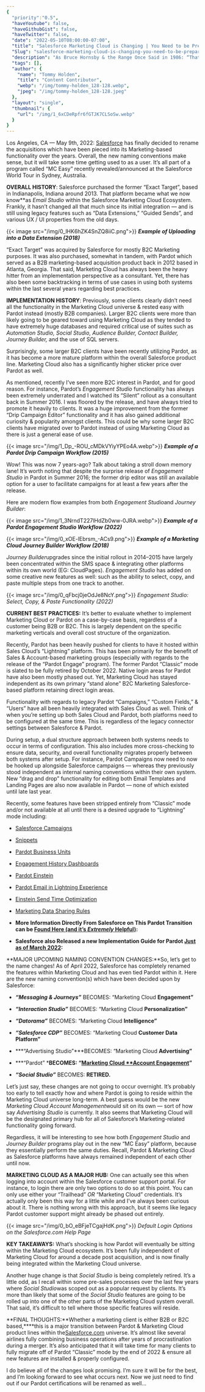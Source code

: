 ```yaml
---
{
  "priority":"0.5",
  "haveYoutube": false,
  "haveGithubGist": false,
  "haveTwitter": false,
  "date": "2022-05-10T08:00:00-07:00",
  "title": "Salesforce Marketing Cloud is Changing | You Need to be Prepared",
  "Slug": "salesforce-marketing-cloud-is-changing-you-need-to-be-prepared",
  "description": "As Bruce Hornsby & the Range Once Said in 1986: “That’s Just the Way It Is”",
  "tags": [],
  "author": {
    "name": "Tommy Holden",
    "title": "Content Contributor",
    "webp": "/img/tommy-holden_128-128.webp",
    "jpeg": "/img/tommy-holden_128-128.jpeg"
  },
  "layout": "single",
  "thumbnail": {
    "url": "/img/1_6xCDeRpfr6fGTJK7CLSoSw.webp"
  }
}
---
```


Los Angeles, CA — May 9th, 2022: [Salesforce](http://salesforce.com) has finally decided to rename the acquisitions which have been pieced into its Marketing-based functionality over the years. Overall, the new naming conventions make sense, but it will take some time getting used to as a user. It’s all part of a program called “MC Easy” recently revealed/announced at the Salesforce World Tour in Sydney, Australia.

**OVERALL HISTORY**: Salesforce purchased the former “Exact Target”, based in Indianapolis, Indiana around 2013. That platform became what we now know**as *Email Studio* within the Salesforce Marketing Cloud Ecosystem. Frankly, it hasn’t changed all that much since its initial integration — and is still using legacy features such as “Data Extensions,” “Guided Sends”, and various UX / UI properties from the old days.

{{< image src="/img/0_lHK6hZK4SnZQ8iiC.png">}}
***Example of Uploading into a Data Extension (2018)***

“Exact Target” was acquired by Salesforce for mostly B2C Marketing purposes. It was also purchased, somewhat in tandem, with Pardot which served as a B2B marketing-based acquisition product back in 2012 based in Atlanta, Georgia. That said, Marketing Cloud has always been the heavy hitter from an implementation perspective as a consultant. Yet, there has also been some backtracking in terms of use cases in using both systems within the last several years regarding best practices.

**IMPLEMENTATION HISTORY**: Previously, some clients clearly didn’t need all the functionality in the Marketing Cloud universe & rested easy with Pardot instead (mostly B2B companies). Larger B2C clients were more than likely going to be geared toward using Marketing Cloud as they tended to have extremely huge databases and required critical use of suites such as *Automation Studio, Social Studio, Audience Builder, Contact Builder,* *Journey Builder,* and the use of SQL servers.

Surprisingly, some larger B2C clients have been recently utilizing Pardot, as it has become a more mature platform within the overall Salesforce product line. Marketing Cloud also has a significantly higher sticker price over Pardot as well.

As mentioned, recently I’ve seen more B2C interest in Pardot, and for good reason. For instance, Pardot’s *Engagement Studio* functionality has always been extremely underrated and I watched its “Silent” rollout as a consultant back in Summer 2016. I was floored by the release, and have always tried to promote it heavily to clients. It was a huge improvement from the former “Drip Campaign Editor” functionality and it has also gained additional curiosity & popularity amongst clients. This could be why some larger B2C clients have migrated over to Pardot instead of using Marketing Cloud as there is just a general ease of use.

{{< image src="/img/1_Dp_-ROU_cMDkVYiyYPEo4A.webp">}}
***Example of a Pardot Drip Campaign Workflow (2015)***

Wow! This was now 7 years-ago? Talk about taking a stroll down memory lane! It’s worth noting that despite the surprise release of *Engagement Studio* in Pardot in Summer 2016; the former drip editor was still an available option for a user to facilitate campaigns for at least a few years after the release.

Here are modern flow examples from both *Engagement Studio*and *Journey Builder*:

{{< image src="/img/1_3NrndT227lHdZb0ww-0JRA.webp">}}
***Example of a Pardot Engagement Studio Workflow (2022)***

{{< image src="/img/0_xOE-lEbrsm_-ACs9.png">}}
***Example of a Marketing Cloud *Journey Builder* Workflow (2018)***

*Journey Builder*upgrades since the initial rollout in 2014–2015 have largely been concentrated within the SMS space & integrating other platforms within its own world (EG: CloudPages). *Engagement Studio* has added on some creative new features as well: such as the ability to select, copy, and paste multiple steps from one track to another.

{{< image src="/img/0_qFbcj0jeOdJe8NcY.png">}}
*Engagement Studio: Select, Copy, & Paste Functionality (2022)*

**CURRENT BEST PRACTICES:** It’s better to evaluate whether to implement Marketing Cloud or Pardot on a case-by-case basis, regardless of a customer being B2B or B2C. This is largely dependent on the specific marketing verticals and overall cost structure of the organization.

Recently, Pardot has been heavily pushed for clients to have it hosted within Sales Cloud’s “Lightning” platform. This has been primarily for the benefit of Sales & Account-based marketing groups (especially with regards to the release of the “Pardot Engage” program). The former Pardot “Classic” mode is slated to be fully retired by October 2022. Native login areas for Pardot have also been mostly phased out. Yet, Marketing Cloud has stayed independent as its own primary “stand alone” B2C Marketing Salesforce-based platform retaining direct login areas.

Functionality with regards to legacy Pardot “Campaigns,” “Custom Fields,” & “Users” have all been heavily integrated with Sales Cloud as well. Think of when you’re setting up both Sales Cloud and Pardot, both platforms need to be configured at the same time. This is regardless of the legacy connector settings between Salesforce & Pardot.

During setup, a dual structure approach between both systems needs to occur in terms of configuration. This also includes more cross-checking to ensure data, security, and overall functionality migrates properly between both systems after setup. For instance, Pardot Campaigns now need to now be hooked up alongside Salesforce campaigns — whereas they previously stood independent as internal naming conventions within their own system. New “drag and drop” functionality for editing both Email Templates and Landing Pages are also now available in Pardot — none of which existed until late last year.

Recently, some features have been stripped entirely from “Classic” mode and/or not available at all until there is a desired upgrade to “Lightning” mode including:

* [Salesforce Campaigns](https://help.salesforce.com/s/articleView?id=pardot_campaigns_salesforce_campaigns.htm&type=0&language=en_US)

* [Snippets](https://help.salesforce.com/s/articleView?id=sf.pardot_snippets_create.htm&type=5&language=en_US)

* [Pardot Business Units](https://help.salesforce.com/s/articleView?id=sf.pardot_sf_connector_pbus_parent.htm&type=5&language=en_US)

* [Engagement History Dashboards](https://help.salesforce.com/s/articleView?id=sf.pardot_engagement_history_embedded_dashboard_parent.htm&type=5&language=en_US)

* [Pardot Einstein](https://help.salesforce.com/s/articleView?id=pardot_einstein_parent.htm&type=0&language=en_US)

* [Pardot Email in Lightning Experience](https://resources.docs.salesforce.com/232/latest/en-us/sfdc/pdf/pardot_email_experience_implementation_guide.pdf)

* [Einstein Send Time Optimization](https://help.salesforce.com/s/articleView?id=mc_anb_einstein_sto_app.htm&type=0&language=en_US)

* [Marketing Data Sharing Rules](https://help.salesforce.com/s/articleView?id=sf.pardot_sf_connector_setup_selective_sync_config.htm&type=5&language=en_US)

* **More Information Directly From Salesforce on This Pardot Transition can be [Found Here (and it’s *Extremely* Helpful)](https://help.salesforce.com/s/articleView?id=000359186&type=1):**

* **Salesforce also Released a new Implementation Guide for Pardot [Just as of March 2022](https://resources.docs.salesforce.com/latest/latest/en-us/sfdc/pdf/pardot_lightning_app_implementation_guide.pdf):**

**MAJOR UPCOMING NAMING CONVENTION CHANGES:**So, let’s get to the name changes! As of April 2022, Salesforce has completely renamed the features within Marketing Cloud and has even tied Pardot within it. Here are the new naming convention(s) which have been decided upon by Salesforce:

* ***“Messaging & Journeys”*** BECOMES: “Marketing Cloud **Engagement”**

* ***“Interaction Studio”*** BECOMES: “Marketing Cloud **Personalization”**

* ***“Datorama”*** BECOMES: “Marketing Cloud **Intelligence”**

* ***“Salesforce CDP”*** BECOMES: “Marketing Cloud **Customer Data Platform”**

* ***“Advertising Studio”***BECOMES: “Marketing Cloud **Advertising”**

* ***“Pardot” ***BECOMES: “[Marketing Cloud **Account Engagement](https://www.salesforceben.com/the-drip/pardot-renamed-marketing-cloud-account-engagement/)”**

* ***“Social Studio”*** BECOMES: **RETIRED.**

Let’s just say, these changes are not going to occur overnight. It’s probably too early to tell exactly how and where Pardot is going to reside within the Marketing Cloud universe long-term. A best guess would be the new *Marketing Cloud Account Management*would sit on its own — sort of how say *Advertising Studio* is currently. It also seems that Marketing Cloud will be the designated primary hub for all of Salesforce’s Marketing-related functionality going forward.

Regardless, it will be interesting to see how both *Engagement Studio* and *Journey Builder* programs play out in the new “MC Easy” platform, because they essentially perform the same duties. Recall, Pardot & Marketing Cloud as Salesforce platforms have always remained independent of each other until now.

**MARKETING CLOUD AS A MAJOR HUB:** One can actually see this when logging into account within the Salesforce customer support portal. For instance, to login there are only two options to do so at this point. You can only use either your “Trailhead” *OR* “Marketing Cloud” credentials. It’s actually only been this way for a little while and I’ve always been curious about it. There is nothing wrong with this approach, but it seems like legacy Pardot customer support might already be phased out entirely.

{{< image src="/img/0_bO_eBFjeTCgajHdK.png">}}
*Default Login Options on the Salesforce.com Help Page*

**KEY TAKEAWAYS:** What’s shocking is how Pardot will eventually be sitting within the Marketing Cloud ecosystem. It’s been fully independent of Marketing Cloud for around a decade post acquisition, and is now finally being integrated within the Marketing Cloud universe.

Another huge change is that *Social Studio* is being completely retired. It’s a little odd, as I recall within some pre-sales processes over the last few years where *Social Studio*was scoped out as a popular request by clients. It’s more than likely that some of the *Social Studio* features are going to be rolled up into one of the other parts of the Marketing Cloud system overall. That said, it’s difficult to tell where those specific features will reside.

**FINAL THOUGHTS:**Whether a marketing client is either B2B or B2C based,****this is a major transition between Pardot & Marketing Cloud product lines within the[Salesforce.com](http://salesforce.com) universe. It’s almost like several airlines fully combining business operations after years of procrastination during a merger. It’s also anticipated that it will take time for many clients to fully migrate off of Pardot “Classic” mode by the end of 2022 & ensure all new features are installed & properly configured.

I do believe all of the changes look promising. I’m sure it will be for the best, and I’m looking forward to see what occurs next. Now we just need to find out if our Pardot certifications will be renamed as well…
